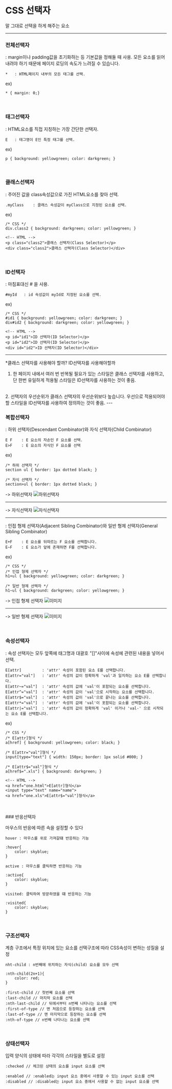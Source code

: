 # CSS 선택자
말 그대로 선택을 하게 해주는 요소

---

### 전체선택자
: margin이나 padding값을 초기화하는 등 기본값을 정해둘 때 사용.
  모든 요소를 읽어내려야 하기 때문에 페이지 로딩의 속도가 느려질 수 있습니다.
```
*   : HTML페이지 내부의 모든 태그를 선택.
```
ex)
```
* { margin: 0;}
```

<br>

### 태그선택자
: HTML요소를 직접 지칭하는 가장 간단한 선택자.
```
E   : 태그명이 E인 특정 태그를 선택.
```
ex)
```
p { background: yellowgreen; color: darkgreen; }
```

<br>

### 클래스선택자
: 주어진 값을 class속성값으로 가진 HTML요소를 찾아 선택.
```
.myClass    : 클래스 속성값이 myClass으로 지정된 요소를 선택.
```
ex)
```
/* CSS */
div.class2 { background: darkgreen; color: yellowgreen; }

<!-- HTML -->
<p class="class2">클래스 선택자(Class Selector)</p>
<div class="class2">클래스 선택자(Class Selector)</div>
```

<br>

### ID선택자
: 마침표대신 # 을 사용.

```
#myId   : id 속성값이 myId로 지정된 요소를 선택.
```
ex)
```
/* CSS */
#id1 { background: yellowgreen; color: darkgreen; }
div#id2 { background: darkgreen; color: yellowgreen; }

<!-- HTML -->  
<p id="id1">ID 선택자(ID Selector)</p>  
<p id="id2">ID 선택자(ID Selector)</p>  
<div id="id2">ID 선택자(ID Selector)</div>
```

---

*클래스 선택자를 사용해야 할까? ID선택자를 사용해야할까

1. 한 페이지 내에서 여러 번 반복될 필요가 있는 스타일은 클래스 선택자를 사용하고, 단 한번 유일하게 적용될 스타일은 ID선택자를 사용하는 것이 좋음.
<br>
2. 선택자의 우선순위가 클래스 선택자의 우선순위보다 높습니다. 우선으로 적용되어야 할 스타일을 ID선택자를 사용하여 정의하는 것이 좋음. 
---

<br>

### 복합선택자
: 
하위 선택자(Descendant Combinator)와 자식 선택자(Child Combinator)
```
E F    : E 요소의 자손인 F 요소를 선택.
E>F    : E 요소의 자식인 F 요소를 선택
```
ex)
```
/* 하위 선택자 */
section ul { border: 1px dotted black; }

/* 자식 선택자 */
section>ul { border: 1px dotted black; } 
```
-> 하위선택자
![하위선택자](http://www.nextree.co.kr/content/images/2016/09/yrkim-140331-selector-06.png)

---
-> 자식선택자
![자식선택자](http://www.nextree.co.kr/content/images/2016/09/yrkim-140331-selector-06-2.png)

---

:
인접 형제 선택자(Adjacent Sibling Combinator)와 일반 형제 선택자(General Sibling Combinator)
```
E+F    : E 요소를 뒤따르는 F 요소를 선택합니다.
E~F    : E 요소가 앞에 존재하면 F를 선택합니다.
```
ex)
```
/* CSS */
/* 인접 형제 선택자 */
h1+ul { background: yellowgreen; color: darkgreen; }

/* 일반 형제 선택자 */
h1~ul { background: darkgreen; color: yellowgreen; }  
```
-> 인접 형제 선택자
![이미지](http://www.nextree.co.kr/content/images/2016/09/yrkim-140331-selector-07.png)

---
-> 일반 형제 선택자
![이미지](http://www.nextree.co.kr/content/images/2016/09/yrkim-140331-selector-08.png)

<br>

### 속성선택자
: 속성 선택자는 모두 앞쪽에 태그명과 대괄호 "[]"사이에 속성에 관련된 내용을 넣어서 선택.
```
E[attr]	        : 'attr' 속성이 포함된 요소 E를 선택합니다.
E[attr="val"]	: 'attr' 속성의 값이 정확하게 'val'과 일치하는 요소 E를 선택합니다.
E[attr~="val"]	: 'attr' 속성의 값에 'val'이 포함되는 요소를 선택합니다.
E[attr^="val"]	: 'attr' 속성의 값이 'val'으로 시작하는 요소를 선택합니다.
E[attr$="val"]	: 'attr' 속성의 값이 'val'으로 끝나는 요소를 선택합니다.
E[attr*="val"]	: 'attr' 속성의 값에 'val'이 포함되는 요소를 선택합니다.
E[attr|="val"]	: 'attr' 속성의 값이 정확하게 'val' 이거나 'val-' 으로 시작되는 요소 E를 선택합니다.	
```
ex)
```
/* CSS */
/* E[attr]형식 */
a[href] { background: yellowgreen; color: black; }

/* E[attr="val"]형식 */
input[type="text"] { width: 150px; border: 1px solid #000; }

/* E[attr$="val"]형식 */
a[href$=".xls"] { background: darkgreen; }

<!-- HTML -->  
<a href="one.html">E[attr]형식</a>  
<input type="text" name="name">  
<a href="one.xls">E[attr$="val"]형식</a> 
```

<br>


<br>
### 반응선택자

마우스의 반응에 따른 속을 설정할 수 있다
```$xslt
hover : 마우스를 위로 가져갈떄 반응하는 기능

:hover{
    color: skyblue;
}
```

```$xslt
active : 마우스를 클릭하면 반응하는 기능

:active{
    color: skyblue;
}
```

```$xslt
visited: 클릭하여 방문하였을 떄 반응하는 기능

:visited{
    color: skyblue;
}
```

<br>

### 구조선택자

계층 구조에서 특정 위치에 있는 요소를 선택구조에 따라 CSS속성이 변하는 성질을 설정

```$xslt
nht-child : n번째에 위치하는 자식(child) 요소를 모두 선택

:nth-child(2n+1){
    color: red;
}
```

```$xslt
:first-child // 첫번째 요소를 선택
:last-child // 마지막 요소를 선택
:nth-last-child // 뒤에서부터 n번째 나타나는 요소를 선택
:first-of-type // 맨 처음으로 등장하는 요소를 선택
:last-of-type // 맨 마지막으로 등장하는 요소를 선택
:nth-of-type // n번째 나타나는 요소를 선택
```

<br> 

### 상태선택자

입력 양식의 상태에 따라 각각의 스타일을 별도로 설정

```$xslt
:checked // 체크된 상태의 요소를 input 요소를 선택
```

```$xslt
:enabled // :enabled는 input 요소 중에서 사용할 수 있는 input 요소를 선택
:disabled // :disabled는 input 요소 중에서 사용할 수 없는 input 요소를 선택
```

